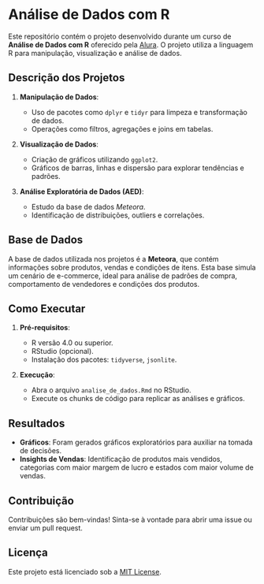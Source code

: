 # Análise de Dados com R

Este repositório contém o projeto desenvolvido durante um curso de **Análise de Dados com R** oferecido pela [Alura](https://www.alura.com.br). O projeto utiliza a linguagem R para manipulação, visualização e análise de dados.

## Descrição dos Projetos

1. **Manipulação de Dados**: 
   - Uso de pacotes como `dplyr` e `tidyr` para limpeza e transformação de dados.
   - Operações como filtros, agregações e joins em tabelas.

2. **Visualização de Dados**:
   - Criação de gráficos utilizando `ggplot2`.
   - Gráficos de barras, linhas e dispersão para explorar tendências e padrões.

3. **Análise Exploratória de Dados (AED)**:
   - Estudo da base de dados *Meteora*.
   - Identificação de distribuições, outliers e correlações.

## Base de Dados

A base de dados utilizada nos projetos é a **Meteora**, que contém informações sobre produtos, vendas e condições de itens. Esta base simula um cenário de e-commerce, ideal para análise de padrões de compra, comportamento de vendedores e condições dos produtos.

## Como Executar

1. **Pré-requisitos**:
   - R versão 4.0 ou superior.
   - RStudio (opcional).
   - Instalação dos pacotes: `tidyverse`, `jsonlite`.

2. **Execução**:
   - Abra o arquivo `analise_de_dados.Rmd` no RStudio.
   - Execute os chunks de código para replicar as análises e gráficos.

## Resultados

- **Gráficos**: Foram gerados gráficos exploratórios para auxiliar na tomada de decisões.
- **Insights de Vendas**: Identificação de produtos mais vendidos, categorias com maior margem de lucro e estados com maior volume de vendas.

## Contribuição

Contribuições são bem-vindas! Sinta-se à vontade para abrir uma issue ou enviar um pull request.

## Licença

Este projeto está licenciado sob a [MIT License](LICENSE).
